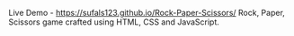 Live Demo - https://sufals123.github.io/Rock-Paper-Scissors/
Rock, Paper, Scissors game crafted using HTML, CSS and JavaScript. 
